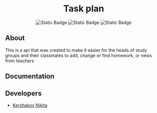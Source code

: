 <h1 align="center">Task plan</h1>


<p align="center">
    <img alt="Static Badge" src="https://img.shields.io/badge/golang-1.23.0-blue">
    <img alt="Static Badge" src="https://img.shields.io/badge/db-postgres-252850">
    <img alt="Static Badge" src="https://img.shields.io/badge/docker-26.1.3-blue">
</p>

## About

This is a api that was created to make it easier for the
heads of study groups and their classmates to add, change or find homework,
or news from teachers

## Documentation

## Developers

- [Kerzhakov Nikita](https://github.com/VoRaX00)